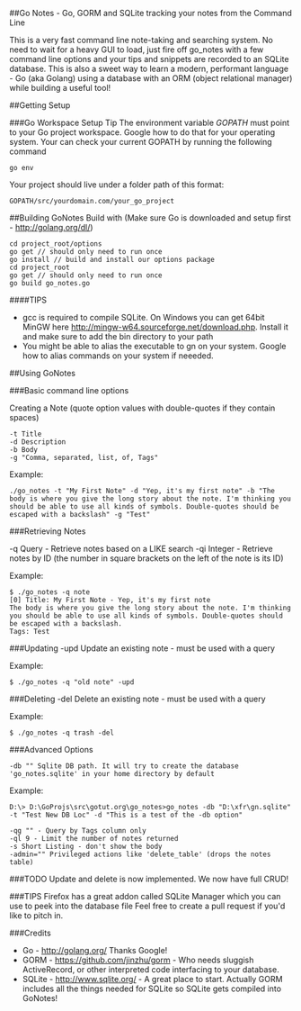##Go Notes - Go, GORM and SQLite tracking your notes from the Command Line

This is a very fast command line note-taking and searching system.
No need to wait for a heavy GUI to load, just fire off go_notes with a few command line options and your tips and snippets are recorded to an SQLite database. This is also a sweet way to learn a modern, performant language - Go (aka Golang) using a database with an ORM (object relational manager) while building a useful tool!

##Getting Setup

###Go Workspace Setup Tip
The environment variable *GOPATH* must point to your Go project workspace. Google how to do that for your operating system.
Your can check your current GOPATH by running the following command
```
go env
```

Your project should live under a folder path of this format:
```
GOPATH/src/yourdomain.com/your_go_project
```

##Building GoNotes
Build with (Make sure Go is downloaded and setup first - http://golang.org/dl/)

```
cd project_root/options
go get // should only need to run once
go install // build and install our options package
cd project_root
go get // should only need to run once
go build go_notes.go
```

####TIPS
* gcc is required to compile SQLite. On Windows you can get 64bit MinGW here http://mingw-w64.sourceforge.net/download.php. Install it and make sure to add the bin directory to your path
* You might be able to alias the executable to gn on your system. Google how to alias commands on your system if neeeded.

##Using GoNotes

###Basic command line options

Creating a Note (quote option values with double-quotes if they contain spaces)

    -t Title
    -d Description
    -b Body
    -g "Comma, separated, list, of, Tags"

Example:
```
./go_notes -t "My First Note" -d "Yep, it's my first note" -b "The body is where you give the long story about the note. I'm thinking you should be able to use all kinds of symbols. Double-quotes should be escaped with a backslash" -g "Test"
```

###Retrieving Notes

-q Query - Retrieve notes based on a LIKE search
-qi Integer - Retrieve notes by ID (the number in square brackets on the left of the note is its ID)

Example:

```
$ ./go_notes -q note
[0] Title: My First Note - Yep, it's my first note
The body is where you give the long story about the note. I'm thinking you should be able to use all kinds of symbols. Double-quotes should be escaped with a backslash.
Tags: Test
```

###Updating
-upd Update an existing note - must be used with a query

Example:

```
$ ./go_notes -q "old note" -upd
```

###Deleting
-del Delete an existing note - must be used with a query

Example:

```
$ ./go_notes -q trash -del
```

###Advanced Options

    -db "" Sqlite DB path. It will try to create the database 'go_notes.sqlite' in your home directory by default

Example:

```
D:\> D:\GoProjs\src\gotut.org\go_notes>go_notes -db "D:\xfr\gn.sqlite" -t "Test New DB Loc" -d "This is a test of the -db option"
```
    -qg "" - Query by Tags column only
    -ql 9 - Limit the number of notes returned
    -s Short Listing - don't show the body
    -admin="" Privileged actions like 'delete_table' (drops the notes table)
###TODO
Update and delete is now implemented. We now have full CRUD!

###TIPS
Firefox has a great addon called SQLite Manager which you can use to peek into the database file
Feel free to create a pull request if you'd like to pitch in.

###Credits
- Go - http://golang.org/  Thanks Google!
- GORM - https://github.com/jinzhu/gorm  - Who needs sluggish ActiveRecord, or other interpreted code interfacing to your database.
- SQLite - http://www.sqlite.org/ - A great place to start. Actually GORM includes all the things needed for SQLite so SQLite gets compiled into GoNotes!
